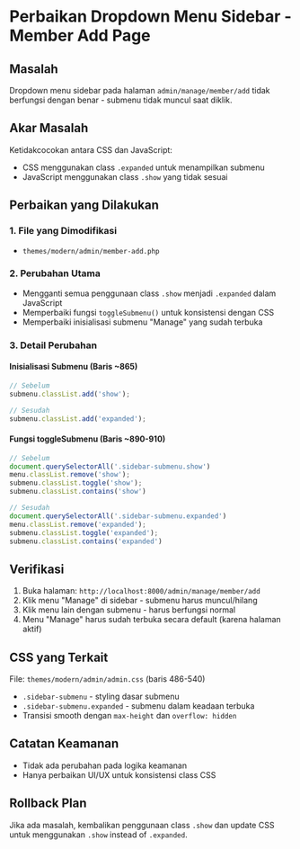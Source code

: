 # Perbaikan Dropdown Menu Sidebar - Member Add Page

## Masalah
Dropdown menu sidebar pada halaman `admin/manage/member/add` tidak berfungsi dengan benar - submenu tidak muncul saat diklik.

## Akar Masalah
Ketidakcocokan antara CSS dan JavaScript:
- CSS menggunakan class `.expanded` untuk menampilkan submenu
- JavaScript menggunakan class `.show` yang tidak sesuai

## Perbaikan yang Dilakukan

### 1. File yang Dimodifikasi
- `themes/modern/admin/member-add.php`

### 2. Perubahan Utama
- Mengganti semua penggunaan class `.show` menjadi `.expanded` dalam JavaScript
- Memperbaiki fungsi `toggleSubmenu()` untuk konsistensi dengan CSS
- Memperbaiki inisialisasi submenu "Manage" yang sudah terbuka

### 3. Detail Perubahan

#### Inisialisasi Submenu (Baris ~865)
```javascript
// Sebelum
submenu.classList.add('show');

// Sesudah  
submenu.classList.add('expanded');
```

#### Fungsi toggleSubmenu (Baris ~890-910)
```javascript
// Sebelum
document.querySelectorAll('.sidebar-submenu.show')
menu.classList.remove('show');
submenu.classList.toggle('show');
submenu.classList.contains('show')

// Sesudah
document.querySelectorAll('.sidebar-submenu.expanded')
menu.classList.remove('expanded');
submenu.classList.toggle('expanded');
submenu.classList.contains('expanded')
```

## Verifikasi
1. Buka halaman: `http://localhost:8000/admin/manage/member/add`
2. Klik menu "Manage" di sidebar - submenu harus muncul/hilang
3. Klik menu lain dengan submenu - harus berfungsi normal
4. Menu "Manage" harus sudah terbuka secara default (karena halaman aktif)

## CSS yang Terkait
File: `themes/modern/admin/admin.css` (baris 486-540)
- `.sidebar-submenu` - styling dasar submenu
- `.sidebar-submenu.expanded` - submenu dalam keadaan terbuka
- Transisi smooth dengan `max-height` dan `overflow: hidden`

## Catatan Keamanan
- Tidak ada perubahan pada logika keamanan
- Hanya perbaikan UI/UX untuk konsistensi class CSS

## Rollback Plan
Jika ada masalah, kembalikan penggunaan class `.show` dan update CSS untuk menggunakan `.show` instead of `.expanded`.